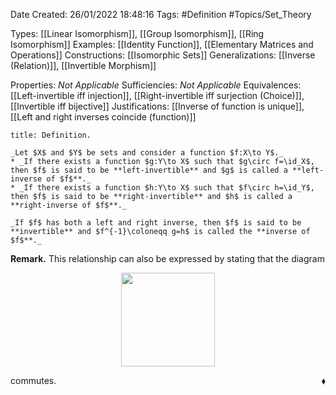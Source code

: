 <div class="topSpace"></div>

Date Created: 26/01/2022 18:48:16
Tags: #Definition #Topics/Set_Theory

Types: [[Linear Isomorphism]], [[Group Isomorphism]], [[Ring Isomorphism]]
Examples: [[Identity Function]], [[Elementary Matrices and Operations]]
Constructions: [[Isomorphic Sets]]
Generalizations: [[Inverse (Relation)]], [[Invertible Morphism]]

Properties: _Not Applicable_
Sufficiencies: _Not Applicable_
Equivalences: [[Left-invertible iff injection]], [[Right-invertible iff surjection (Choice)]], [[Invertible iff bijective]]
Justifications: [[Inverse of function is unique]], [[Left and right inverses coincide (function)]]

``` ad-Definition
title: Definition.

_Let $X$ and $Y$ be sets and consider a function $f:X\to Y$._
* _If there exists a function $g:Y\to X$ such that $g\circ f=\id_X$, then $f$ is said to be **left-invertible** and $g$ is called a **left-inverse of $f$**._
* _If there exists a function $h:Y\to X$ such that $f\circ h=\id_Y$, then $f$ is said to be **right-invertible** and $h$ is called a **right-inverse of $f$**._

_If $f$ has both a left and right inverse, then $f$ is said to be **invertible** and $f^{-1}\coloneqq g=h$ is called the **inverse of $f$**._

```

**Remark.** This relationship can also be expressed by stating that the diagram

<center><img src="app://local/home/zhao/Dropbox/MathWiki/Images/2022-02-26_120126/image.svg", width=150></center>

commutes.<span style="float:right;">$\blacklozenge$</span>
